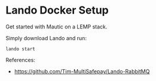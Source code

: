 # Lando Docker Setup

Get started with Mautic on a LEMP stack.

Simply download Lando and run: 

```
lando start
```

References:

- https://github.com/Tim-MultiSafepay/Lando-RabbitMQ
